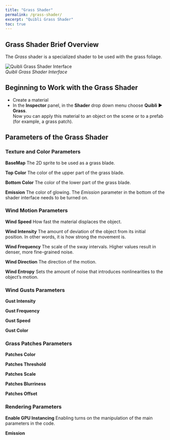 ```yaml
---
title: "Grass Shader"
permalink: /grass-shader/
excerpt: "Quibli Grass Shader"
toc: true
---
```


## Grass Shader Brief Overview

The _Grass_ shader is a specialized shader to be used with the grass foliage. 

![Quibli Grass Shader Interface](/quibli-doc/assets/images/manual_images/quibli_grass_shader_interface.png)  
*Quibli Grass Shader Interface*


## Beginning to Work with the Grass Shader

* Create a material
* In the **Inspector** panel, in the **Shader** drop down menu choose **Quibli** ▶︎ **Grass**.  
Now you can apply this material to an object on the scene or to a prefab (for example, a grass patch). 

## Parameters of the Grass Shader

### Texture and Color Parameters

**BaseMap** The 2D sprite to be used as a grass blade.  

**Top Color** The color of the upper part of the grass blade.  

**Bottom Color** The color of the lower part of the grass blade.  

**Emission** The color of glowing. The _Emission_ parameter in the bottom of the shader interface needs to be turned on.  

### Wind Motion Parameters

**Wind Speed** How fast the material displaces the object.  

**Wind Intensity** The amount of deviation of the object from its initial position. In other words, it is how strong the movement is.  

**Wind Frequency** The scale of the sway intervals. Higher values result in denser, more fine-grained noise.  

**Wind Direction** The direction of the motion.  

**Wind Entropy** Sets the amount of noise that introduces nonlinearities to the object’s motion.  

### Wind Gusts Parameters

**Gust Intensity**

**Gust Frequency**

**Gust Speed**

**Gust Color**

### Grass Patches Parameters

**Patches Color**

**Patches Threshold**

**Patches Scale**

**Patches Blurriness**

**Patches Offset**

### Rendering Parameters

**Enable GPU Instancing** Enabling turns on the manipulation of the main parameters in the code.  

**Emission**